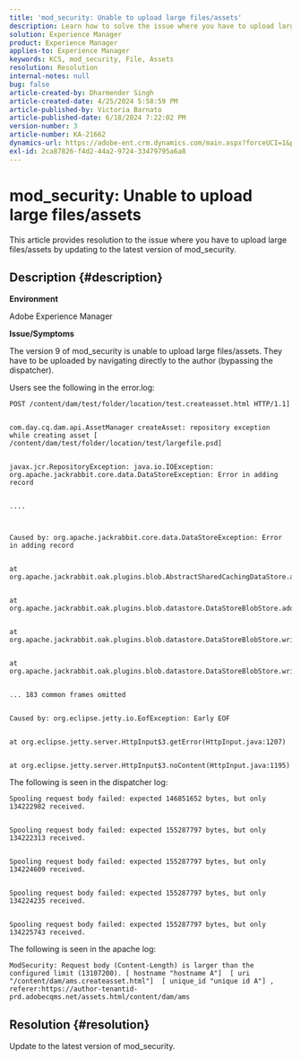 ```yaml
---
title: 'mod_security: Unable to upload large files/assets'
description: Learn how to solve the issue where you have to upload large files/assets by updating to the latest version of mod_security.
solution: Experience Manager
product: Experience Manager
applies-to: Experience Manager
keywords: KCS, mod_security, File, Assets
resolution: Resolution
internal-notes: null
bug: false
article-created-by: Dharmender Singh
article-created-date: 4/25/2024 5:58:59 PM
article-published-by: Victoria Barnato
article-published-date: 6/18/2024 7:22:02 PM
version-number: 3
article-number: KA-21662
dynamics-url: https://adobe-ent.crm.dynamics.com/main.aspx?forceUCI=1&pagetype=entityrecord&etn=knowledgearticle&id=b30b297a-2d03-ef11-a1fe-6045bd03c412
exl-id: 2ca87826-f4d2-44a2-9724-33479795a6a8
---
```

# mod_security: Unable to upload large files/assets


This article provides resolution to the issue where you have to upload large files/assets by updating to the latest version of mod_security.

## Description {#description}


<b>Environment</b>

Adobe Experience Manager

<b>Issue/Symptoms</b>

The version 9 of mod_security is unable to upload large files/assets. They have to be uploaded by navigating directly to the author (bypassing the dispatcher).

Users see the following in the error.log:


```
POST /content/dam/test/folder/location/test.createasset.html HTTP/1.1] 


com.day.cq.dam.api.AssetManager createAsset: repository exception while creating asset [ /content/dam/test/folder/location/test/largefile.psd] 


javax.jcr.RepositoryException: java.io.IOException: org.apache.jackrabbit.core.data.DataStoreException: Error in adding record


....



Caused by: org.apache.jackrabbit.core.data.DataStoreException: Error in adding record


at org.apache.jackrabbit.oak.plugins.blob.AbstractSharedCachingDataStore.addRecord(AbstractSharedCachingDataStore.java:265)


at org.apache.jackrabbit.oak.plugins.blob.datastore.DataStoreBlobStore.addRecordInternal(DataStoreBlobStore.java:821)


at org.apache.jackrabbit.oak.plugins.blob.datastore.DataStoreBlobStore.writeStream(DataStoreBlobStore.java:922)


at org.apache.jackrabbit.oak.plugins.blob.datastore.DataStoreBlobStore.writeBlob(DataStoreBlobStore.java:320)


... 183 common frames omitted


Caused by: org.eclipse.jetty.io.EofException: Early EOF


at org.eclipse.jetty.server.HttpInput$3.getError(HttpInput.java:1207)


at org.eclipse.jetty.server.HttpInput$3.noContent(HttpInput.java:1195)
```




The following is seen in the dispatcher log:


```
Spooling request body failed: expected 146851652 bytes, but only 134222982 received.


Spooling request body failed: expected 155287797 bytes, but only 134222313 received.


Spooling request body failed: expected 155287797 bytes, but only 134224609 received.


Spooling request body failed: expected 155287797 bytes, but only 134224235 received.


Spooling request body failed: expected 155287797 bytes, but only 134225743 received.
```




The following is seen in the apache log:


```
ModSecurity: Request body (Content-Length) is larger than the configured limit (13107200). [ hostname "hostname A"]  [ uri "/content/dam/ams.createasset.html"]  [ unique_id "unique id A"] , referer:https://author-tenantid-prd.adobecqms.net/assets.html/content/dam/ams
```



## Resolution {#resolution}


Update to the latest version of mod_security.
